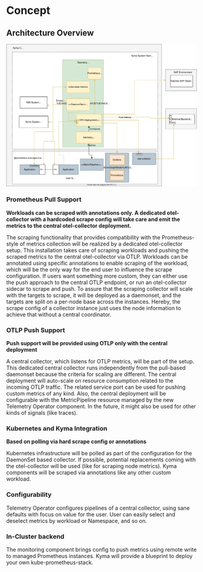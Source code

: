 # Concept

## Architecture Overview

![b](./assets/monitoring-arch.drawio.svg)

### Prometheus Pull Support

**Workloads can be scraped with annotations only. A dedicated otel-collector with a hardcoded scrape config will take care and emit the metrics to the central otel-collector deployment.**

The scraping functionality that provides compatibility with the Prometheus-style of metrics collection will be realized by a dedicated otel-collector setup. This installation takes care of scraping workloads and pushing the scraped metrics to the central otel-collector via OTLP. Workloads can be annotated using specific annotations to enable scraping of the workload, which will be the only way for the end user to influence the scrape configuration. If users want something more custom, they can either use the push approach to the central OTLP endpoint, or run an otel-collector sidecar to scrape and push.
To assure that the scraping collector will scale with the targets to scrape, it will be deployed as a daemonset, and the targets are split on a per-node base across the instances. Hereby, the scrape config of a collector instance just uses the node information to achieve that without a central coordinator.

### OTLP Push Support

**Push support will be provided using OTLP only with the central deployment**

A central collector, which listens for OTLP metrics, will be part of the setup. This dedicated central collector runs independently from the pull-based daemonset because the criteria for scaling are different. The central deployment will auto-scale on resource consumption related to the incoming OTLP traffic. The related service port can be used for pushing custom metrics of any kind. Also, the central deployment will be configurable with the MetricPipeline resource managed by the new Telemetry Operator component. In the future, it might also be used for other kinds of signals (like traces).

### Kubernetes and Kyma Integration

**Based on polling via hard scrape config or annotations**

Kubernetes infrastructure will be polled as part of the configuration for the DaemonSet based collector. If possible, potential replacements coming with the otel-collector will be used (like for scraping node metrics). Kyma components will be scraped via annotations like any other custom workload.

### Configurability

Telemetry Operator configures pipelines of a central collector, using sane defaults with focus on value for the user. User can easily select and deselect metrics by workload or Namespace, and so on.

### In-Cluster backend

The monitoring component brings config to push metrics using remote write to managed Prometheus instances. Kyma will provide a blueprint to deploy your own kube-prometheus-stack.
